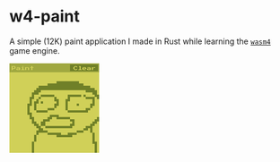 # w4-paint

A simple (12K) paint application I made in Rust while learning the [`wasm4`](https://wasm4.org/) game engine.

![screenshot](./screenshot.png)
